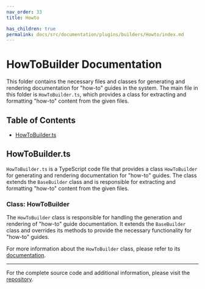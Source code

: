 ```yaml
---
nav_order: 33
title: Howto

has_children: true
permalink: docs/src/documentation/plugins/builders/Howto/index.md
---
```


# HowToBuilder Documentation

This folder contains the necessary files and classes for generating and rendering documentation for "how-to" guides in the system. The main file in this folder is `HowToBuilder.ts`, which provides a class for extracting and formatting "how-to" content from the given files.

## Table of Contents

- [HowToBuilder.ts](#howtobuilderts)

## HowToBuilder.ts

`HowToBuilder.ts` is a TypeScript code file that provides a class `HowToBuilder` for generating and rendering documentation for "how-to" guides. The class extends the `BaseBuilder` class and is responsible for extracting and formatting "how-to" content from the given files.

### Class: HowToBuilder

The `HowToBuilder` class is responsible for handling the generation and rendering of "how-to" guide documentation. It extends the `BaseBuilder` class and overrides its methods to provide the necessary functionality for "how-to" guides.

For more information about the `HowToBuilder` class, please refer to its [documentation](HowToBuilder.ts).

---

For the complete source code and additional information, please visit the [repository](https://github.com/ingig/code-narrator/src/documentation/plugins/builders/Howto).